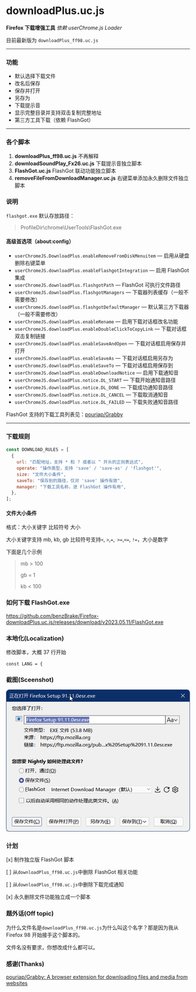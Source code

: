# downloadPlus.uc.js

**Firefox 下载增强工具**
_依赖 userChrome.js Loader_

目前最新版为 `downloadPlus_ff98.uc.js`

---

### 功能

- 默认选择下载文件
- 改名后保存
- 保存并打开
- 另存为
- 下载提示音
- 显示完整目录并支持双击复制完整地址
- 第三方工具下载（依赖 FlashGot）

---

### 各个脚本

1. **downloadPlus_ff98.uc.js** 不再解释
2. **downloadSoundPlay_Fx26.uc.js** 下载提示音独立脚本
3. **FlashGot.uc.js** FlashGot 联动功能独立脚本
4. **removeFileFromDownloadManager.uc.js** 右键菜单添加永久删除文件独立脚本

### 说明

`flashgot.exe` 默认存放路径：

> ProfileDir\chrome\UserTools\FlashGot.exe

#### 高级首选项（about:config）

- `userChromeJS.DownloadPlus.enableRemoveFromDiskMenuitem` — 启用从硬盘删除右键菜单
- `userChromeJS.downloadPlus.enableFlashgotIntegration` — 启用 FlashGot 集成
- `userChromeJS.downloadPlus.flashgotPath` — FlashGot 可执行文件路径
- `userChromeJS.downloadPlus.flashgotManagers` — 下载器列表缓存（一般不需要修改）
- `userChromeJS.downloadPlus.flashgotDefaultManager` — 默认第三方下载器（一般不需要修改）
- `userChromeJS.downloadPlus.enableRename` — 启用下载对话框改名功能
- `userChromeJS.downloadPlus.enableDoubleClickToCopyLink` — 下载对话框双击复制链接
- `userChromeJS.downloadPlus.enableSaveAndOpen` — 下载对话框启用保存并打开
- `userChromeJS.downloadPlus.enableSaveAs` — 下载对话框启用另存为
- `userChromeJS.downloadPlus.enableSaveTo` — 下载对话框启用保存到
- `userChromeJS.downloadPlus.enableDownloadNotice` — 启用下载通知音
- `userChromeJS.downloadPlus.notice.DL_START` — 下载开始通知音路径
- `userChromeJS.downloadPlus.notice.DL_DONE` — 下载成功通知音路径
- `userChromeJS.downloadPlus.notice.DL_CANCEL` — 下载取消通知音
- `userChromeJS.downloadPlus.notice.DL_FAILED` — 下载失败通知音路径

FlashGot 支持的下载工具列表见：[pouriap/Grabby](https://github.com/pouriap/Grabby)

---

### 下载规则

```javascript
const DOWNLOAD_RULES = [
  {
    url: "匹配地址，支持 * 和 ? 或者以 ^ 开头的正则表达式",
    operate: "操作类型，支持 'save' / 'save-as' / 'flashgot'",
    size: "文件大小条件",
    saveTo: "保存到的路径，仅对 'save' 操作有效",
    manager: "下载工具名称，进 FlashGot 操作有用",
  },
];
```

#### 文件大小条件

格式：大小关键字 比较符号 大小

大小关键字支持 mb, kb, gb 比较符号支持`<`, `>`,`=`,` >=`,`<=`, `!=`，大小是数字

下面是几个示例

> mb > 100
>
> gb = 1
>
> kb < 100

### 如何下载 FlashGot.exe

https://github.com/benzBrake/Firefox-downloadPlus.uc.js/releases/download/v2023.05.11/FlashGot.exe

### 本地化(Localization)

修改脚本，大概 37 行开始

```
const LANG = {
```

### 截图(Sceenshot)

![downloadPlus](downloadPlus_ff98.png)

### 计划

[x] 制作独立版 FlashGot 脚本

[ ] 从`downloadPlus_ff98.uc.js`中删除 FlashGot 相关功能

[ ] 从`downloadPlus_ff98.uc.js`中删除下载完成通知

[x] 永久删除文件功能独立成一个脚本

### 题外话(Off topic)

为什么文件名是`downloadPlus_ff98.uc.js`为什么叫这个名字？那是因为我从 Firefox 98 开始接手这个脚本的。

文件名没有要求，你想改成什么都可以。

### 感谢(Thanks)

[pouriap/Grabby: A browser extension for downloading files and media from websites](https://github.com/pouriap/Grabby)
